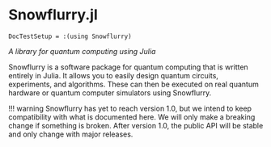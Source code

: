 # Snowflurry.jl
```@meta
DocTestSetup = :(using Snowflurry)
```
*A library for quantum computing using Julia*

Snowflurry is a software package for quantum computing that is written entirely in Julia.
It allows you to easily design quantum circuits, experiments, and algorithms. These can then
be executed on real quantum hardware or quantum computer simulators using Snowflurry.

!!! warning
	Snowflurry has yet to reach version 1.0, but we intend to keep compatibility with what
	is documented here. We will only make a breaking change if something is broken. After
	version 1.0, the public API will be stable and only change with major releases.
